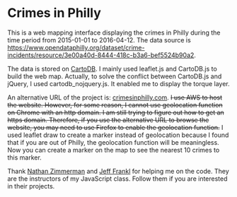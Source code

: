 # Crimes in Philly

This is a web mapping interface displaying the crimes in Philly during the time period from 2015-01-01 to 2016-04-12.
The data source is https://www.opendataphilly.org/dataset/crime-incidents/resource/3e00a40d-8444-418c-b3a6-bef5524b90a2. 

The data is stored on [CartoDB](https://yixu0215.cartodb.com/viz/fa797b26-021e-11e6-b8d9-0ea31932ec1d/public_map). I mainly used leaflet.js and CartoDB.js to build the web map. Actually, to solve the conflict between CartoDB.js and jQuery, I used cartodb_nojquery.js. It enabled me to display the torque layer.

An alternative URL of the project is: [crimesinphilly.com](http://crimesinphilly.com/). ~~I use AWS to host the website. However, for some reason, I cannot use geolocation function on Chrome with an http domain. I am still trying to figure out how to get an https domain. Therefore, if you use the alternative URL to browse the website, you may need to use Firefox to enable the geolocation function.~~
I used leaflet draw to create a marker instead of geolocation because I found that if you are out of Philly, the geolocation function will be meaningless. Now you can create a marker on the map to see the nearest 10 crimes to this marker.

Thank [Nathan Zimmerman](https://github.com/moradology) and [Jeff Frankl](https://github.com/jfrankl) for helping me on the code. They are the instructors of my JavaScript class. Follow them if you are interested in their projects.
